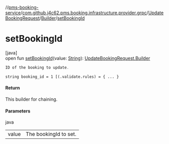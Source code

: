 //[pms-booking-service](../../../../index.md)/[com.github.j4c62.pms.booking.infrastructure.provider.grpc](../../index.md)/[UpdateBookingRequest](../index.md)/[Builder](index.md)/[setBookingId](set-booking-id.md)

# setBookingId

[java]\
open fun [setBookingId](set-booking-id.md)(value: [String](https://docs.oracle.com/en/java/javase/23/docs/api/java.base/java/lang/String.html)): [UpdateBookingRequest.Builder](index.md)

```kotlin
ID of the booking to update.

```
`string booking_id = 1 [(.validate.rules) = { ... }`

#### Return

This builder for chaining.

#### Parameters

java

| | |
|---|---|
| value | The bookingId to set. |